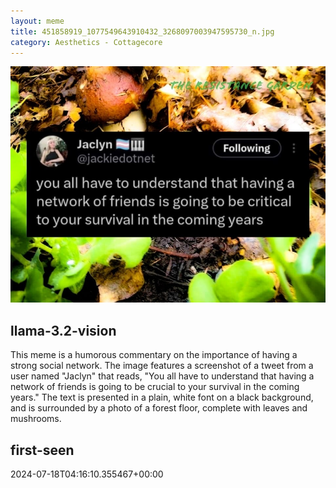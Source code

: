 ```yaml
---
layout: meme
title: 451858919_1077549643910432_3268097003947595730_n.jpg
category: Aesthetics - Cottagecore
---
```


<div markdown="0"><a href="451858919_1077549643910432_3268097003947595730_n.jpg"><img class="photo" src="451858919_1077549643910432_3268097003947595730_n.jpg" /></a>

<h2>llama-3.2-vision</h2>
<p title="Llama-3.2-Vision-11B is a really good model that probably gets the visual details right but doesn't understand literary or media references, and often fails to accurately represent the physical arrangement of objects and the implied relationships between the objects.">This meme is a humorous commentary on the importance of having a strong social network. The image features a screenshot of a tweet from a user named &quot;Jaclyn&quot; that reads, &quot;You all have to understand that having a network of friends is going to be crucial to your survival in the coming years.&quot; The text is presented in a plain, white font on a black background, and is surrounded by a photo of a forest floor, complete with leaves and mushrooms.</p>

<h2>first-seen</h2>
<p title="Because Git doesn't preserve file modification times, this metadata file contains the file's modification time when it was added to the library.">2024-07-18T04:16:10.355467+00:00</p>

</div>

